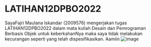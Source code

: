 # LATIHAN12DPBO2022
SayaFajri Maulana Iskandar (2009576) mengerjakan tugas LATIHAN12DPBO2022 dalam mata kuliah Desain dan Pemrograman Berbasis Objek untuk keberkahanNya maka saya tidak melakukan kecurangan seperti yang telah dispesifikasikan. Aamiin
![image](https://user-images.githubusercontent.com/99385328/170882472-cac3812d-2d7a-4296-afb2-a57849e72f02.png)
